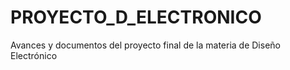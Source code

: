 # PROYECTO_D_ELECTRONICO
Avances y documentos del proyecto final de la materia de Diseño Electrónico
